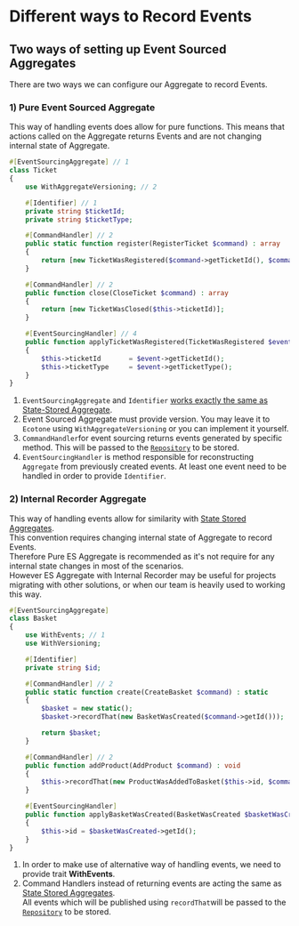 # Different ways to Record Events

## Two ways of setting up Event Sourced Aggregates

There are two ways we can configure our Aggregate to record Events.&#x20;

### 1) Pure Event Sourced Aggregate

This way of handling events does allow for pure functions. This means that actions called on the Aggregate returns Events and are not changing internal state of Aggregate.

```php
#[EventSourcingAggregate] // 1
class Ticket
{
    use WithAggregateVersioning; // 2

    #[Identifier] // 1
    private string $ticketId;
    private string $ticketType;

    #[CommandHandler] // 2
    public static function register(RegisterTicket $command) : array
    {
        return [new TicketWasRegistered($command->getTicketId(), $command->getTicketType())];
    }

    #[CommandHandler] // 2
    public function close(CloseTicket $command) : array
    {
        return [new TicketWasClosed($this->ticketId)];
    }

    #[EventSourcingHandler] // 4
    public function applyTicketWasRegistered(TicketWasRegistered $event) : void
    {
        $this->ticketId       = $event->getTicketId();
        $this->ticketType     = $event->getTicketType();
    }
}
```

1. `EventSourcingAggregate` and `Identifier` [works exactly the same as State-Stored Aggregate](../../../command-handling/state-stored-aggregate/).
2. Event Sourced Aggregate must provide version. You may leave it to `Ecotone` using `WithAggregateVersioning` or you can implement it yourself.
3. `CommandHandler`for event sourcing returns events generated by specific method. This will be passed to the [`Repository`](../../../command-handling/repository.md) to be stored.&#x20;
4. `EventSourcingHandler` is method responsible for reconstructing `Aggregate` from previously created events. At least one event need to be handled in order to provide `Identifier`.

### 2) Internal Recorder Aggregate

This way of handling events allow for similarity with [State Stored Aggregates](../../../command-handling/state-stored-aggregate/).\
This convention requires changing internal state of Aggregate to record Events. \
Therefore Pure ES Aggregate is recommended as it's not require for any internal state changes in most of the scenarios. \
However ES Aggregate with Internal Recorder may be useful for projects migrating with other solutions, or when our team is heavily used to working this way.

```php
#[EventSourcingAggregate] 
class Basket
{
    use WithEvents; // 1
    use WithVersioning;

    #[Identifier]
    private string $id;

    #[CommandHandler] // 2
    public static function create(CreateBasket $command) : static
    {
        $basket = new static();
        $basket->recordThat(new BasketWasCreated($command->getId()));

        return $basket;
    }

    #[CommandHandler] // 2
    public function addProduct(AddProduct $command) : void
    {
        $this->recordThat(new ProductWasAddedToBasket($this->id, $command->getProductName()));
    }

    #[EventSourcingHandler]
    public function applyBasketWasCreated(BasketWasCreated $basketWasCreated)
    {
        $this->id = $basketWasCreated->getId();
    }
}
```

1. In order to make use of alternative way of handling events, we need to provide trait **WithEvents**.
2. Command Handlers instead of returning events are acting the same as [State Stored Aggregates](../../../command-handling/state-stored-aggregate/).\
   All events which will be published using `recordThat`will be passed to the [`Repository`](../../../command-handling/repository.md) to be stored.&#x20;
